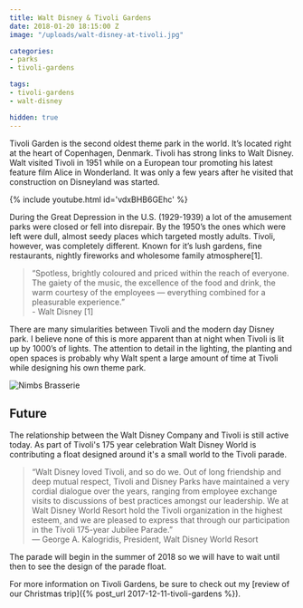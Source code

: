 ```yaml
---
title: Walt Disney & Tivoli Gardens
date: 2018-01-20 18:15:00 Z
image: "/uploads/walt-disney-at-tivoli.jpg"

categories:
- parks
- tivoli-gardens

tags:
- tivoli-gardens
- walt-disney

hidden: true
---
```

Tivoli Garden is the second oldest theme park in the world. It’s located right at the heart of Copenhagen, Denmark. Tivoli has strong links to Walt Disney. Walt visited Tivoli in 1951 while on a European tour promoting his latest feature film Alice in Wonderland. It was only a few years after he visited that construction on Disneyland was started.

{% include youtube.html id='vdxBHB6GEhc' %}

During the Great Depression in the U.S. (1929-1939) a lot of the amusement parks were closed or fell into disrepair. By the 1950’s the ones which were left were dull, almost seedy places which targeted mostly adults. Tivoli, however, was completely different. Known for it’s lush gardens, fine restaurants, nightly fireworks and wholesome family atmosphere[1].

> “Spotless, brightly coloured and priced within the reach of everyone. The gaiety of the music, the excellence of the food and drink, the warm courtesy of the employees — everything combined for a pleasurable experience.” <br/> - Walt Disney [1]

There are many simularities between Tivoli and the modern day Disney park. I believe none of this is more apparent than at night when Tivoli is lit up by 1000’s of lights. The attention to detail in the lighting, the planting and open spaces is probably why Walt spent a large amount of time at Tivoli while designing his own theme park.

![Nimbs Brasserie](/uploads/gallery/parks/tivoli-gardens/nimb-brasserie-medium.jpg)

## Future
The relationship between the Walt Disney Company and Tivoli is still active today. As part of Tivoli's 175 year celebration Walt Disney World is contributing a float designed around it's a small world to the Tivoli parade.

> “Walt Disney loved Tivoli, and so do we. Out of long friendship and deep mutual respect, Tivoli and Disney Parks have maintained a very cordial dialogue over the years, ranging from employee exchange visits to discussions of best practices amongst our leadership. We at Walt Disney World Resort hold the Tivoli organization in the highest esteem, and we are pleased to express that through our participation in the Tivoli 175-year Jubilee Parade.” <br/> — George A. Kalogridis, President, Walt Disney World Resort

The parade will begin in the summer of 2018 so we will have to wait until then to see the design of the parade float.

For more information on Tivoli Gardens, be sure to check out my [review of our Christmas trip]({% post_url 2017-12-11-tivoli-gardens %}).